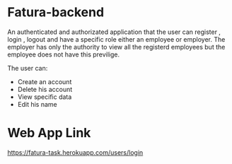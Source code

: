 # Fatura-backend

An authenticated and authorizated application that the user can register , login , logout and have a specific role either an employee or employer.
The employer has only the authority to view all the registerd employees but the employee does not have this previlige.


The user can:
* Create an account
* Delete his account
* View specific data
* Edit his name 

# Web App Link
https://fatura-task.herokuapp.com/users/login 
